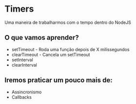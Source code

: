 # Timers

Uma maneira de trabalharmos com o tempo dentro do NodeJS

## O que vamos aprender?
* setTimeout - Roda uma função depois de X milissegundos
* clearTimeout - Cancela um setTimeout
* setInterval
* clearInterval

## Iremos praticar um pouco mais de:
* Assincronismo
* Callbacks